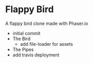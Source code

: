 # Flappy Bird

A flappy bird clone made with Phaser.io

- initial commit
- The Bird
	- add file-loader for assets
- The Pipes
- add travis deployment

